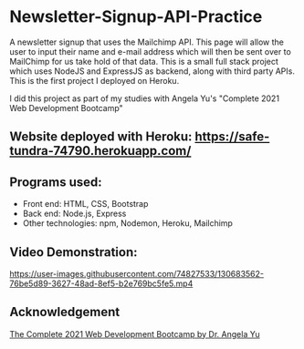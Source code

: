 # Newsletter-Signup-API-Practice
A newsletter signup that uses the Mailchimp API.
This page will allow the user to input their name and e-mail address which will then be sent over to MailChimp for us take hold of that data.
This is a small full stack project which uses  NodeJS and ExpressJS as backend, along with third party APIs.  
This is the first project I deployed on Heroku. 

I did this project as part of my studies with Angela Yu's "Complete 2021 Web Development Bootcamp"

## Website deployed with Heroku: https://safe-tundra-74790.herokuapp.com/

## Programs used: 
- Front end: HTML, CSS, Bootstrap
- Back end: Node.js, Express
- Other technologies: npm, Nodemon, Heroku, Mailchimp

## Video Demonstration: 

https://user-images.githubusercontent.com/74827533/130683562-76be5d89-3627-48ad-8ef5-b2e769bc5fe5.mp4

## Acknowledgement
[The Complete 2021 Web Development Bootcamp by Dr. Angela Yu](https://www.udemy.com/course/the-complete-web-development-bootcamp/)
